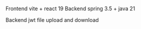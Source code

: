 Frontend vite + react 19
Backend spring 3.5 + java 21

Backend 
    jwt
    file upload and download